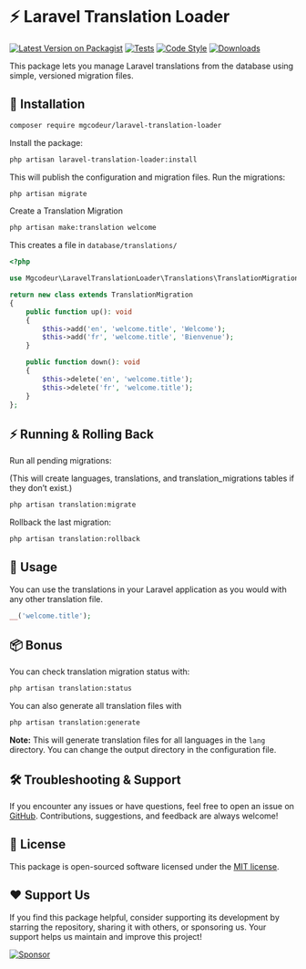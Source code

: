# ⚡ Laravel Translation Loader

[![Latest Version on Packagist](https://img.shields.io/packagist/v/mgcodeur/laravel-translation-loader.svg?style=flat-square)](https://packagist.org/packages/mgcodeur/laravel-translation-loader)
[![Tests](https://img.shields.io/github/actions/workflow/status/mgcodeur/laravel-translation-loader/run-tests.yml?branch=main&label=tests&style=flat-square)](https://github.com/mgcodeur/laravel-translation-loader/actions?query=workflow%3Arun-tests+branch%3Amain)
[![Code Style](https://img.shields.io/github/actions/workflow/status/mgcodeur/laravel-translation-loader/fix-php-code-style-issues.yml?branch=main&label=code%20style&style=flat-square)](https://github.com/mgcodeur/laravel-translation-loader/actions?query=workflow%3A"Fix+PHP+code+style+issues"+branch%3Amain)
[![Downloads](https://img.shields.io/packagist/dt/mgcodeur/laravel-translation-loader.svg?style=flat-square)](https://packagist.org/packages/mgcodeur/laravel-translation-loader)

This package lets you manage Laravel translations from the database using simple, versioned migration files.

## 🚀 Installation

```bash
composer require mgcodeur/laravel-translation-loader
```

Install the package:

```bash
php artisan laravel-translation-loader:install
```

This will publish the configuration and migration files.
Run the migrations:

```bash
php artisan migrate
```

Create a Translation Migration

```bash
php artisan make:translation welcome
```

This creates a file in `database/translations/`

```php
<?php

use Mgcodeur\LaravelTranslationLoader\Translations\TranslationMigration;

return new class extends TranslationMigration
{
    public function up(): void
    {
        $this->add('en', 'welcome.title', 'Welcome');
        $this->add('fr', 'welcome.title', 'Bienvenue');
    }

    public function down(): void
    {
        $this->delete('en', 'welcome.title');
        $this->delete('fr', 'welcome.title');
    }
};
```

## ⚡ Running & Rolling Back

Run all pending migrations:

(This will create languages, translations, and translation_migrations tables if they don’t exist.)

```bash
php artisan translation:migrate
```

Rollback the last migration:

```bash
php artisan translation:rollback
```

## 🎯 Usage

You can use the translations in your Laravel application as you would with any other translation file.

```php
__('welcome.title');
```

## 📦 Bonus

You can check translation migration status with:

```bash
php artisan translation:status
```

You can also generate all translation files with

```bash
php artisan translation:generate
```

**Note:** This will generate translation files for all languages in the `lang` directory. You can change the output directory in the configuration file.

## 🛠️ Troubleshooting & Support

If you encounter any issues or have questions, feel free to open an issue on [GitHub](https://github.com/mgcodeur/laravel-translation-loader/issues). Contributions, suggestions, and feedback are always welcome!

## 📜 License

This package is open-sourced software licensed under the [MIT license](./LICENSE.md).

## ❤️ Support Us

If you find this package helpful, consider supporting its development by starring the repository, sharing it with others, or sponsoring us. Your support helps us maintain and improve this project!

[![Sponsor](https://img.shields.io/badge/Sponsor-❤️-slateblue?style=flat-square)](https://github.com/sponsors/mgcodeur)
